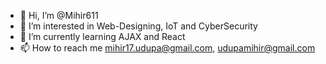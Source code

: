 - 👋 Hi, I’m @Mihir611
- 👀 I’m interested in Web-Designing, IoT and CyberSecurity
- 🌱 I’m currently learning AJAX and React
- 📫 How to reach me mihir17.udupa@gmail.com, udupamihir@gmail.com

<!---
Mihir611/Mihir611 is a ✨ special ✨ repository because its `README.md` (this file) appears on your GitHub profile.
You can click the Preview link to take a look at your changes.
--->

